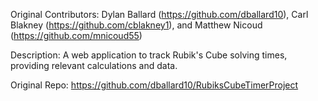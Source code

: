 Original Contributors: Dylan Ballard (https://github.com/dballard10), Carl Blakney (https://github.com/cblakney1), and Matthew Nicoud (https://github.com/mnicoud55)

Description: A web application to track Rubik's Cube solving times, providing relevant calculations and data. 

Original Repo: https://github.com/dballard10/RubiksCubeTimerProject
